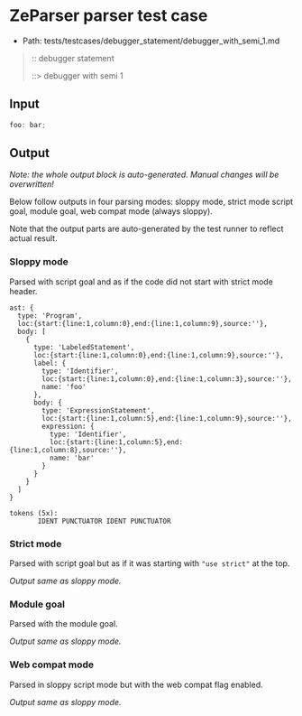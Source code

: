 # ZeParser parser test case

- Path: tests/testcases/debugger_statement/debugger_with_semi_1.md

> :: debugger statement
>
> ::> debugger with semi 1

## Input

`````js
foo: bar;
`````

## Output

_Note: the whole output block is auto-generated. Manual changes will be overwritten!_

Below follow outputs in four parsing modes: sloppy mode, strict mode script goal, module goal, web compat mode (always sloppy).

Note that the output parts are auto-generated by the test runner to reflect actual result.

### Sloppy mode

Parsed with script goal and as if the code did not start with strict mode header.

`````
ast: {
  type: 'Program',
  loc:{start:{line:1,column:0},end:{line:1,column:9},source:''},
  body: [
    {
      type: 'LabeledStatement',
      loc:{start:{line:1,column:0},end:{line:1,column:9},source:''},
      label: {
        type: 'Identifier',
        loc:{start:{line:1,column:0},end:{line:1,column:3},source:''},
        name: 'foo'
      },
      body: {
        type: 'ExpressionStatement',
        loc:{start:{line:1,column:5},end:{line:1,column:9},source:''},
        expression: {
          type: 'Identifier',
          loc:{start:{line:1,column:5},end:{line:1,column:8},source:''},
          name: 'bar'
        }
      }
    }
  ]
}

tokens (5x):
       IDENT PUNCTUATOR IDENT PUNCTUATOR
`````

### Strict mode

Parsed with script goal but as if it was starting with `"use strict"` at the top.

_Output same as sloppy mode._

### Module goal

Parsed with the module goal.

_Output same as sloppy mode._

### Web compat mode

Parsed in sloppy script mode but with the web compat flag enabled.

_Output same as sloppy mode._
